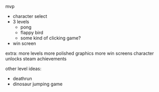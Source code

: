 mvp
- character select
- 3 levels
  - pong
  - flappy bird
  - some kind of clicking game?
- win screen

extra:
more levels
more polished graphics
more win screens
character unlocks
steam achievements

other level ideas:
 - deathrun
 - dinosaur jumping game